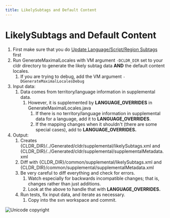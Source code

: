 ```yaml
---
title: LikelySubtags and Default Content
---
```


# LikelySubtags and Default Content

1. First make sure that you do [Update Language/Script/Region Subtags](https://cldr.unicode.org/development/updating-codes/update-languagescriptregion-subtags) first
2. Run GenerateMaximalLocales with VM argument ```-DCLDR_DIR``` set to your cldr directory to generate the likely subtag data **AND** the default content locales.
	1. If you are trying to debug, add the VM argument ```-DGenerateMaximalLocalesDebug```
3. Input data:
	1. Data comes from territory/language information in supplemental data.
		1. However, it is supplemented by **LANGUAGE\_OVERRIDES** in GenerateMaximalLocales.java
			1. If there is no territory/language information in supplemental data for a language, add it to **LANGUAGE\_OVERRIDES**.
			2. If the mapping changes when it shouldn't (there are some special cases), add to **LANGUAGE\_OVERRIDES.**
4. Output:
	1. Creates {CLDR\_DIR}/../Generated/cldr/supplemental/likelySubtags.xml and {CLDR\_DIR}/../Generated/cldr/supplemental/supplementalMetadata.xml
	2. Diff with {CLDR\_DIR}/common/supplemental/likelySubtags.xml and {CLDR\_DIR}/common/supplemental/supplementalMetadata.xml
	3. Be very careful to diff everything and check for errors.
		1. Watch especially for backwards incompatible changes; that is, changes rather than just additions.
		2. Look at the above to handle that with **LANGUAGE\_OVERRIDES.**
	4. Run tests, fix input data, and iterate as necessary.
		1. Copy into the svn workspace and commit.

![Unicode copyright](https://www.unicode.org/img/hb_notice.gif)